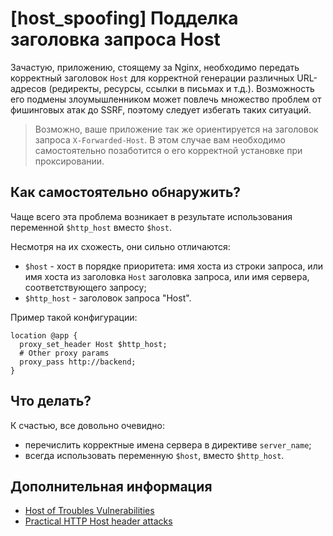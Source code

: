 # [host_spoofing] Подделка заголовка запроса Host

Зачастую, приложению, стоящему за Nginx, необходимо передать корректный заголовок `Host` для корректной генерации различных URL-адресов (редиректы, ресурсы, ссылки в письмах и т.д.).
Возможность его подмены злоумышленником может повлечь множество проблем от фишинговых атак до SSRF, поэтому следует избегать таких ситуаций.

> Возможно, ваше приложение так же ориентируется на заголовок запроса `X-Forwarded-Host`.
> В этом случае вам необходимо самостоятельно позаботится о его корректной установке при проксировании.

## Как самостоятельно обнаружить?
Чаще всего эта проблема возникает в результате использования переменной `$http_host` вместо `$host`.

Несмотря на их схожесть, они сильно отличаются:
  * `$host` - хост в порядке приоритета: имя хоста из строки запроса, или имя хоста из заголовка `Host` заголовка запроса, или имя сервера, соответствующего запросу;
  * `$http_host` - заголовок запроса "Host".

Пример такой конфигурации:
```nginx
location @app {
  proxy_set_header Host $http_host;
  # Other proxy params
  proxy_pass http://backend;
}
```

## Что делать?
К счастью, все довольно очевидно:
  * перечислить корректные имена сервера в директиве `server_name`;
  * всегда использовать переменную `$host`, вместо `$http_host`.

## Дополнительная информация
  * [Host of Troubles Vulnerabilities](https://hostoftroubles.com/)
  * [Practical HTTP Host header attacks](http://www.skeletonscribe.net/2013/05/practical-http-host-header-attacks.html)
